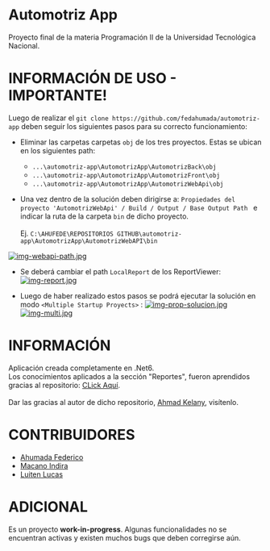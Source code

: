 # Automotriz App
Proyecto final de la materia Programación II de la Universidad Tecnológica Nacional.
# INFORMACIÓN DE USO - IMPORTANTE! 
Luego de realizar el `git clone https://github.com/fedahumada/automotriz-app` deben seguir los siguientes pasos para su correcto funcionamiento: <br>  
* Eliminar las carpetas carpetas `obj` de los tres proyectos. Estas se ubican en los siguientes path: 
    * `...\automotriz-app\AutomotrizApp\AutomotrizBack\obj`
    * `...\automotriz-app\AutomotrizApp\AutomotrizFront\obj`
    * `...\automotriz-app\AutomotrizApp\AutomotrizWebApi\obj`

* Una vez dentro de la solución deben dirigirse a: `Propiedades del proyecto 'AutomotrizWebApi' / Build / Output / Base Output Path ` e indicar la ruta de la carpeta `bin` de dicho proyecto. <br>  
Ej. `C:\AHUFEDE\REPOSITORIOS GITHUB\automotriz-app\AutomotrizApp\AutomotrizWebAPI\bin` 

[![img-webapi-path.jpg](https://i.postimg.cc/BvQ2Xtwc/img-webapi-path.jpg)](https://postimg.cc/zy6yQDNV)

* Se deberá cambiar el path `LocalReport` de los ReportViewer: [![img-report.jpg](https://i.postimg.cc/1ztNy2fv/img-report.jpg)](https://postimg.cc/k205cjNS)

* Luego de haber realizado estos pasos se podrá ejecutar la solución en modo `<Multiple Startup Proyects>` : [![img-prop-solucion.jpg](https://i.postimg.cc/RVB6WNW6/img-prop-solucion.jpg)](https://postimg.cc/9zLFSXtC) [![img-multi.jpg](https://i.postimg.cc/fLdyLNZf/img-multi.jpg)](https://postimg.cc/CBFSP9RR)


# INFORMACIÓN
Aplicación creada completamente en .Net6. <br> 
Los conocimientos aplicados a la sección "Reportes", fueron aprendidos gracias al repositorio: [CLick Aquí](https://github.com/AhmadKelany/ReportingInDotNet). <br>  
Dar las gracias al autor de dicho repositorio, [Ahmad Kelany](https://github.com/AhmadKelany), visítenlo.

# CONTRIBUIDORES 
* [Ahumada Federico](https://github.com/fedahumada)
* [Macano Indira](https://github.com/indira-macano)
* [Luiten Lucas](https://github.com/Luiten-Lucas)


# ADICIONAL
Es un proyecto **work-in-progress**. Algunas funcionalidades no se encuentran activas y existen muchos bugs que deben corregirse aún. 
